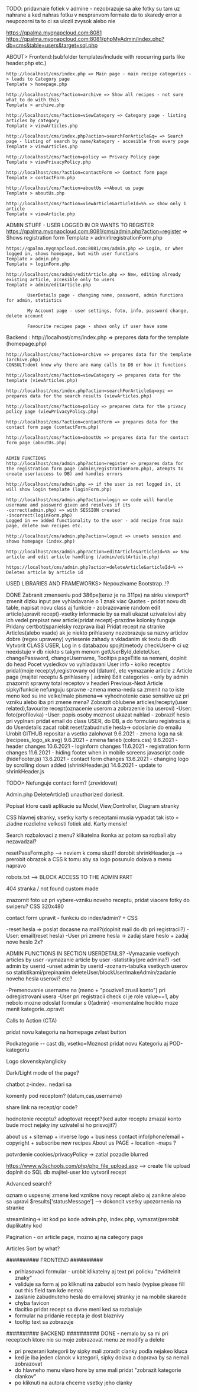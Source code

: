 TODO:
pridavnaie fotiek v admine - nezobrazuje sa ake fotky su tam uz nahrane a ked nahras fotku v nespranvom formate da to skaredy error a neupozorni ta to ci sa ulozil zvysok alebo nie

https://qpalma.myqnapcloud.com:8081
https://qpalma.myqnapcloud.com:8081/phpMyAdmin/index.php?db=cms&table=users&target=sql.php

ABOUT>
Frontend:(subfolder templates/include with reocurring parts like header.php etc.)

    http://localhost/cms/index.php => Main page - main recipe categories -> leads to Category page
    Template > homepage.php

    http://localhost/cms/?action=archive => Show all recipes - not sure what to do with this
    Template > archive.php

    http://localhost/cms/?action=viewCategory => Category page - listing articles by category
    Template > viewArticles.php

    http://localhost/cms/index.php?action=searchForArticle&q= => Search page - listing of search by name/kategory - accesible from every page
    Template > viewArticles.php

    http://localhost/cms/?action=policy => Privacy Policy page
    Template > viewPrivacyPolicy.php

    http://localhost/cms/?action=contactForm => Contact form page
    Template > contactForm.php

    http://localhost/cms/?action=aboutUs =>About us page
    Template > aboutUs.php

    http://localhost/cms/?action=viewArticle&articleId=%% => show only 1 article
    Template > viewArticle.php


ADMIN STUFF - USER LOGGED IN OR WANTS TO REGISTER
    https://qpalma.myqnapcloud.com:8081/cms/admin.php?action=register => Shows registration form
    Template > admin\registrationForm.php

    https://qpalma.myqnapcloud.com:8081/cms/admin.php => Login, or when logged in, shows homepage, but with user functions
    Template > admin.php
    Template > loginForm.php

    http://localhost/cms/admin/editArticle.php => New, editing already existing article, accesible only to users
    Template > admin/editArticle.php

            UserDetails page - changing name, password, admin functions for admin, statistics

            My Account page - user settings, foto, info, password change, delete account

            Favourite recipes page - shows only if user have some

Backend :
    http://localhost/cms/index.php => prepares data for the template (homepage.php)

    http://localhost/cms/?action=archive => prepares data for the template (archive.php)
    CONSULT:dont know why there are many calls to DB or how it functions

    http://localhost/cms/?action=viewCategory => prepares data for the template (viewArticles.php)

    http://localhost/cms/index.php?action=searchForArticle&q=xyz => prepares data for the search results (viewArticles.php)

    http://localhost/cms/?action=policy => prepares data for the privacy policy page (viewPrivacyPolicy.php)

    http://localhost/cms/?action=contactForm => prepares data for the contact form page (contactForm.php)

    http://localhost/cms/?action=aboutUs => prepares data for the contact form page (aboutUs.php)


    ADMIN FUNCTIONS
    http://localhost/cms/admin.php?action=register => prepares data for the registration form page (admin\registrationForm.php), atempts to create user(access to DB) and handles errors

    http://localhost/cms/admin.php => if the user is not logged in, it will show login template (loginForm.php)

    http://localhost/cms/admin.php?action=login => code will handle username and password given and resolves if its
    -correct(admin.php) => with SESSION created
    -incorrect(loginForm.php)
    Logged in == added functionality to the user - add recipe from main page, delete own recipes etc.

    http://localhost/cms/admin.php?action=logout => unsets session and shows homepage (index.php)

    http://localhost/cms/admin.php?action=editArticle&articleId=%% => New article and edit article handling (/admin/editArticle.php)

    https://localhost/cms/admin.php?action=deleteArticle&articleId=% => Deletes article by article id

USED LIBRARIES AND FRAMEWORKS>
    Nepouzivame Bootstrap..!?





DONE
Zabranit zmenseniu pod 386px(teraz je na 311px) na sirku viewport?
zmenit dlzku input pre vyhladavanie o 1 znak viac
Quotes - pridat novu db table, napisat novu class aj funkcie - zobrazovanie random
edit article(upravit recept)-vsetky informacie by sa mali ukazat uzivatelovi aby ich vedel prepisat
new article(pridat recept)-prazdne kolonky funguje
Pridany certbot(spanielsky rozprava iba)
Pridat recept na stranke Articles(alebo vsade) ak je niekto prihlaseny
nezobrazuju sa nazvy articlov dobre (regex upraveny)
vyriesenie zahady s vkladanim sk textu do db
Vytvorit CLASS USER, Log in s databazou spojit(metody checkUser-> ci uz neexistuje v db niekto s takym menom
getUserById,deleteUser, changePassword, changeUsername,
Tooltips
pageTitle sa nemeni, doplnit do head
Pocet vysledkov vo vyhladavani
User info - kolko receptov pridal(moje recepty),registrovany od (datum), etc
vymazanie article z Article page (majitel receptu & prihlaseny | admin)
Edit categories - only by admin
znazornit spravny total receptov v headeri
Previous-Next Article sipky/funkcie nefunguju spravne
-zmena mena-neda sa zmenit na to iste meno ked su ine velke/male pismena==> vyhodnotenie case sensitive uz pri vzniku alebo iba pri zmene mena?
Zobrazit oblubene articles/recepty(user related),favourite recept(oznacenie userom a zobrazenie iba userovi)
-User: foto(profilovka)
-User: popis osoby
moznost ukazat nahlad - zobraziť heslo pri vyplnani
pridat email do class USER, do DB, a do formularu registracia aj do Userdetails
zacat robit reset/zabudnutie hesla-> odoslanie do emailu
Urobit GITHUB repositar a vsetko zalohovat
9.6.2021 - zmena loga na sk (recipees_logo_sk.svg)
9.6.2021 - zmena farieb (colors.css)
9.6.2021 - header changes
10.6.2021 - loginform changes
11.6.2021 - registration form changes
11.6.2021 - hiding footer when in mobile screens javascript code (hideFooter.js)
13.6.2021 - contact form changes
13.6.2021 - changing logo by scrolling down added (shrinkHeader.js)
14.6.2021 - update to shrinkHeader.js



TODO>
Nefunguje contact form? (zrevidovat)

Admin.php DeleteArticle() unauthorized doriesit.

Popisat ktore casti aplikacie su Model,View,Controller, Diagram stranky

CSS hlavnej stranky, vsetky karty s receptami musia vypadat tak isto = ziadne rozdielne velkosti fotiek atd. Karty mensie!

Search rozbalovaci z menu? klikatelna ikonka az potom sa rozbali aby nezavadzal?

resetPassForm.php --> neviem k comu sluzi!!
dorobit shrinkHeader.js --> prerobit obrazok a CSS k tomu aby sa logo posunulo dolava a menu napravo

robots.txt --> BLOCK ACCESS TO THE ADMIN PART

404 stranka / not found custom made

znazornit foto uz pri vybere-vzniku noveho receptu, pridat viacere fotky do swiperu?
CSS 320x480

contact form upravit - funkciu do index/admin? + CSS


-reset hesla => poslat docasne na mail?(doplnit mail do db pri registracii?)
-User: email(reset hesla)
-User pri zmene hesla -> zadaj stare heslo + zadaj nove heslo 2x?

ADMIN FUNCTIONS IN SECTION USERDETAILS?
-Vymazanie vsetkych articles by user
-vymazanie article by user
-statistiky(pre admina?)
-set admin by userid
-unset admin by userid
-zoznam-tabulka vsetkych userov so statistikami/prepinanim deleteUser/blockUser/makeAdmin/zadanie noveho hesla userovi? etc?

-Premenovanie username na (meno + "pouzive1 zrusil konto") pri odregistrovani usera
-User pri registracii check ci je role value==1, aby nebolo mozne odoslat formular s 0(admin)
-momentalne hocikto moze menit kategorie..opravit

Calls to Action (CTA)

pridat novu kategoriu na homepage zvlast button

Podkategorie -- cast db, vsetko=Moznost pridat novu Kategoriu aj POD-kategoriu

Logo slovensky/anglicky

Dark/Light mode of the page?

chatbot z-index.. nedari sa

komenty pod receptom? (datum,cas,username)

share link na recept/qr code?

hodnotenie receptu?
adoptovat recept?(ked autor receptu zmazal konto bude moct nejaky iny uzivatel si ho prisvojit?)

about us + sitemap + inverse logo + business contact info/phone/email + copyright +  subscribe new recipes
About us PAGE + location -maps ?

potvrdenie cookies/privacyPolicy -> zatial pozadie blurred

https://www.w3schools.com/php/php_file_upload.asp --> create file upload
doplnit do SQL db majitel-user kto vytvoril recept

Advanced search?

oznam o uspesnej zmene ked vznikne novy recept alebo aj zanikne alebo sa upravi
$results['statusMessage'] --> dokoncit vsetky upozornenia na stranke

streamlining-> ist kod po kode admin.php, index.php, vymazat/prerobit duplikatny kod

Pagination - on article page, mozno aj na category page

Articles Sort by what?

########## FRONTEND ##########

- prihlasovaci formular - urobit klikatelny aj text pri policku "zviditelnit znaky"
- validuje sa form aj po kliknuti na zabudol som heslo (vypise please fill out this field tam kde nema)
- zaslanie zabudnuteho hesla do emailovej stranky je na mobile skarede
- chyba favicon
- tlacitko pridat recept sa divne meni ked sa rozbaluje
- formular na pridanie recepta je dost blaznivy
- tooltip text sa zobrazuje



########## BACKEND ##########
DONE - nemalo by sa mi pri receptoch ktore nie su moje zobrazovat menu ze modify a delete
- pri prezerani kategorii by sipky mali zoradit clanky podla nejakeo kluca
- ked je iba jeden clanok v kategorii, sipky dolava a doprava by sa nemali zobrazovat
- do hlavneho menu vlavo hore by sme mali pridat "zobrazit kategorie clankov"
- po kliknuti na autora chceme vsetky jeho clanky
